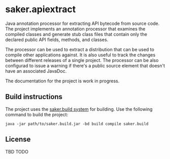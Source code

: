 # saker.apiextract

Java annotation processor for extracting API bytecode from source code. The project implements an annotation processor that examines the compiled classes and generate stub class files that contain only the declared public API fields, methods, and classes.

The processor can be used to extract a distribution that can be used to compile other applications against. It is also useful to track the changes between different releases of a single project. The processor can be also configurad to issue a warning if there's a public source element that doesn't have an associated JavaDoc.

The documentation for the project is work in progress.

## Build instructions

The project uses the [saker.build system](https://saker.build) for building. Use the following command to build the project:

```
java -jar path/to/saker.build.jar -bd build compile saker.build
```

## License

TBD TODO